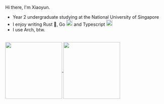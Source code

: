 Hi there, I'm Xiaoyun.

- Year 2 undergraduate studying at the National University of Singapore
- I enjoy writing Rust 🦀, Go <img src="https://cdn.jsdelivr.net/gh/devicons/devicon@latest/icons/go/go-original-wordmark.svg" width="20" /> and Typescript <img src="https://cdn.jsdelivr.net/gh/devicons/devicon@latest/icons/typescript/typescript-original.svg" width="20" />
- I use Arch, btw.

<br/>
<a href="https://github.com/wuxiaoyun/wxiaoyun">
  <img height=180 align="center" src="https://github-readme.wxiaoyun.com/api?username=wxiaoyun&show_icons=true&hide_border=true&rank_icon=github&theme=nord" />
</a>
<a href="https://github.com/wxiaoyun/wxiaoyun">
  <img height=180 align="center" src="https://github-readme.wxiaoyun.com/api/top-langs/?username=wxiaoyun&layout=compact&hide_border=true&theme=nord"/>
</a>
